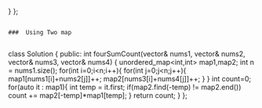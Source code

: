 }
};
```
​
###  Using Two map
​
```
class Solution {
public:
int fourSumCount(vector<int>& nums1, vector<int>& nums2, vector<int>& nums3, vector<int>& nums4) {
unordered_map<int,int> map1,map2;
int n = nums1.size();
for(int i=0;i<n;i++){
for(int j=0;j<n;j++){
map1[nums1[i]+nums2[j]]++;
map2[nums3[i]+nums4[j]]++;
}
}
int count=0;
for(auto it : map1){
int temp = it.first;
if(map2.find(-temp) != map2.end()) count += map2[-temp]*map1[temp];
}
return count;
}
};
```